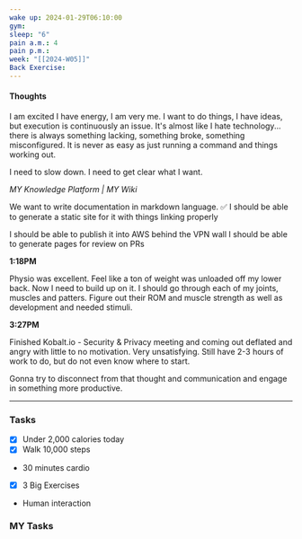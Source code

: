```yaml
---
wake up: 2024-01-29T06:10:00
gym: 
sleep: "6"
pain a.m.: 4
pain p.m.: 
week: "[[2024-W05]]"
Back Exercise:
---
```

#### Thoughts

I am excited I have energy, I am very me. 
I want to do things, I have ideas, but execution is continuously an issue. It's almost like I hate technology... there is always something lacking, something broke, something misconfigured. It is never as easy as just running a command and things working out. 

I need to slow down. I need to get clear what I want. 

*MY Knowledge Platform | MY Wiki*

We want to write documentation in markdown language. ✅
I should be able to generate a static site for it with things linking properly

I should be able to publish it into AWS behind the VPN wall
I should be able to generate pages for review on PRs


**1:18PM**

Physio was excellent. Feel like a ton of weight was unloaded off my lower back. 
Now I need to build up on it. I should go through each of my joints, muscles and patters. Figure out their ROM and muscle strength as well as development and needed stimuli.

**3:27PM** 

Finished Kobalt.io - Security & Privacy meeting and coming out deflated and angry with little to no motivation. 
Very unsatisfying. Still have 2-3 hours of work to do, but do not even know where to start. 

Gonna try to disconnect from that thought and communication and engage in something more productive.

-----
### Tasks 

- [x] Under 2,000 calories today
- [x] Walk 10,000 steps
- 30 minutes cardio
- [x] 3 Big Exercises
- Human interaction

### MY Tasks
